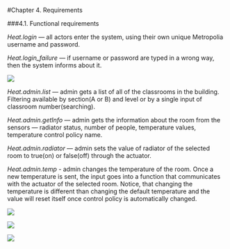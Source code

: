 #Chapter 4. Requirements

###4.1. Functional requirements

*Heat.login* — all actors enter the system, using their own unique Metropolia username and password.

*Heat.login_failure* — if username or password are typed in a wrong way, then the system informs about it.

![](http://users.metropolia.fi/~aidarm/software_engineering/1.png) 

*Heat.admin.list* — admin gets a list of all of the classrooms in the building. Filtering available by section(A or B) and level or by a single input of classroom number(searching).

*Heat.admin.getInfo* — admin gets the information about the room from the sensors — radiator status, number of people, temperature values, temperature control policy name.

*Heat.admin.radiator* — admin sets the value of radiator of the selected room to true(on) or false(off) through the actuator.

*Heat.admin.temp* - admin changes the temperature of the room. Once a new temperature is sent, the input goes into a function that communicates with the actuator of the selected room. Notice, that changing the temperature is different than changing the default temperature and the value will reset itself once control policy is automatically changed.

![](http://users.metropolia.fi/~aidarm/software_engineering/2.png)

![](http://users.metropolia.fi/~aidarm/software_engineering/3.png)

![](http://users.metropolia.fi/~aidarm/software_engineering/4.png) 
